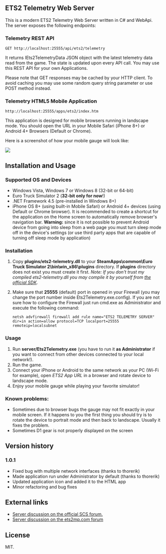 ## ETS2 Telemetry Web Server

This is a modern ETS2 Telemetry Web Server written in C# and WebApi. The server exposes the following endpoints:

### Telemetry REST API
  
    GET http://localhost:25555/api/ets2/telemetry

It returns IEts2TelemetryData JSON object with the latest telemetry data read from the game. The state is updated upon every API call. You may use this REST API for your own Applications. 

Please note that GET responses may be cached by your HTTP client. To avoid caching you may use some random query string parameter or use POST method instead.

### Telemetry HTML5 Mobile Application
    http://localhost:25555/apps/ets2/index.htm

This application is designed for mobile browsers running in landscape mode. You should open the URL in your Mobile Safari (iPhone 8+) or Android 4+ Browsers (Default or Chrome).  

Here is a screenshot of how your mobile gauge will look like:

![](https://raw.githubusercontent.com/Funbit/ets2-telemetry-server/master/Screenshot.png)

## Installation and Usage

### Supported OS and Devices

- Windows Vista, Windows 7 or Windows 8 (32-bit or 64-bit)
- Euro Truck Simulator 2 (**32-bit only for now**!)
- .NET Framework 4.5 (pre-installed in Windows 8+)
- iPhone OS 8+ (using built-in Mobile Safari) or Android 4+ devices (using Default or Chrome browser). It is recommended to create a shortcut for the application on the Home screen to automatically remove browser's navigation bar. **Warning:** since it is not possible to prevent Android device from going into sleep from a web page you must turn sleep mode off in the device's settings (or use third party apps that are capable of turning off sleep mode by application)

### Installation

1. Copy **plugins/ets2-telemetry.dll** to your **SteamApps\common\Euro Truck Simulator 2\bin\win_x86\plugins** directory. If **plugins** directory does not exist you must create it first. *Note: If you don't trust my compiled ets2-telemetry.dll you may compile it by yourself from [the official SDK](https://github.com/nlhans/ets2-sdk-plugin)*. 
2. Make sure that **25555** (default) port in opened in your Firewall (you may change the port number inside Ets2Telemetry.exe.config). If you are not sure how to configure the Firewall just run cmd.exe as Administrator and execute the following command: 

	`netsh advfirewall firewall add rule name="ETS2 TELEMETRY SERVER" dir=in action=allow protocol=TCP localport=25555 remoteip=localsubnet`

### Usage

1. Run **server/Ets2Telemetry.exe** (you have to run it **as Administrator** if you want to connect from other devices connected to your local network!). 
2. Run the game.
3. Connect your iPhone or Android to the same network as your PC (Wi-Fi for example), open *ETS2 App URL* in a browser and rotate device to landscape mode.
4. Enjoy your mobile gauge while playing your favorite simulator!

### Known problems:

- Sometimes due to browser bugs the gauge may not fit exactly in your mobile screen. If it happens to you the first thing you should try is to rotate the device to portrait mode and then back to landscape. Usually it fixes the problem.
- Sometimes D1 gear is not properly displayed on the screen

## Version history

### 1.0.1
- Fixed bug with multiple network interfaces (thanks to thorerik)
- Made application run under Administrator by default (thanks to thorerik)
- Updated application icon and added it to the HTML app
- Minor refactoring and bug fixes 

## External links

- [Server discussion on the official SCS forum.](http://forum.scssoft.com/viewtopic.php?f=41&t=171000)
- [Server discussion on the ets2mp.com forum](http://forum.ets2mp.com/index.php?/topic/3058-ets2-telemetry-web-server-mobile-gauge-for-all-phones/) 

## License

MIT.